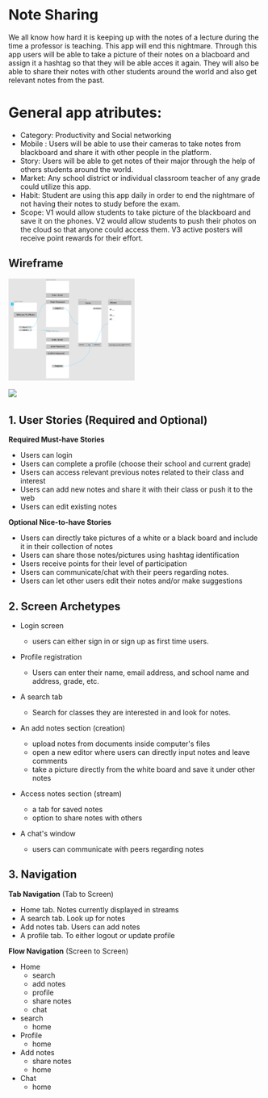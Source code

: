 # Note Sharing
We all know how hard it is keeping up with the notes of a lecture during the time a professor is teaching. This app will end this nightmare. Through this app users will be able to  take a picture of their notes on a blacboard and assign it a hashtag so that they will be able acces it again. They will also be able to share their notes with other students around the world and also get relevant notes from the past.
# General app atributes:
- Category: Productivity and Social networking
- Mobile : Users will be able to use their cameras to take notes from blackboard and share it with other people in the platform.
- Story: Users will be able to get notes of their major through the help of others students  around the world.
- Market: Any school district or individual classroom teacher of any grade could utilize this app. 
- Habit: Student are using this app daily in order to end the nightmare of not having their notes to study before the exam.
- Scope: V1 would allow students to take picture of the blackboard and save it on the phones. V2 would allow students to push their photos on the cloud so that anyone could access them. V3 active posters will receive point rewards for their effort.

## Wireframe

<img src="https://raw.githubusercontent.com/Group45-CodePath/Week1/master/wireframe%2Cdraft.png" width=250><br>


<img src="http://g.recordit.co/5S8wF4k0Vm.gif" width=200><br>


## 1. User Stories (Required and Optional)

**Required Must-have Stories**

 * Users can login
 * Users can complete a profile (choose their school and current grade)
 * Users can access relevant previous notes related to their class and interest
 * Users can add new notes and share it with their class or push it to the web
 * Users can edit existing notes

**Optional Nice-to-have Stories**

 * Users can directly take pictures of a white or a black board and include it in their collection of notes 
 * Users can share those notes/pictures using hashtag identification
 * Users receive points for their level of participation
 * Users can communicate/chat with their peers regarding notes. 
 * Users can let other users edit their notes and/or make suggestions

## 2. Screen Archetypes

 * Login screen
   * users can either sign in or sign up as first time users.
   
 * Profile registration
   * Users can enter their name, email address, and school name and address, grade, etc.
 * A search tab
    * Search for classes they are interested in and look for notes.
 * An add notes section (creation)
    * upload notes from documents inside computer's files
    * open a new editor where users can directly input notes and leave comments
    * take a picture directly from the white board and save it under other notes
 * Access notes section (stream)
    * a tab for saved notes
    * option to share notes with others
* A chat's window
    * users can communicate with peers regarding notes
## 3. Navigation

**Tab Navigation** (Tab to Screen)

 * Home tab. Notes currently displayed in streams
 * A search tab. Look up for notes
 * Add notes tab. Users can add notes
 * A profile tab. To either logout or update profile

**Flow Navigation** (Screen to Screen)

 * Home
   * search
   * add notes
   * profile
   * share notes
   * chat
 * search
   * home
 * Profile
   * home
 * Add notes
   * share notes
   * home
 * Chat
   * home


